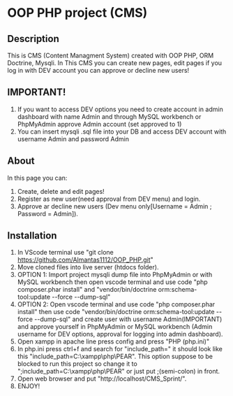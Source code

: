 # OOP PHP project (CMS)

## Description

This is CMS (Content Managment System) created with OOP PHP, ORM Doctrine, Mysqli.
In This CMS you can create new pages, edit pages if you log in with DEV account you can approve or decline new users!

## IMPORTANT!

1. If you want to access DEV options you need to create account in admin dashboard with name Admin and through MySQL workbench or PhpMyAdmin approve Admin account (set approved to 1)
2. You can insert mysqli .sql file into your DB and access DEV account with username Admin and password Admin

## About

In this page you can:
1. Create, delete and edit pages!
2. Register as new user(need approval from DEV menu) and login.
3. Approve ar decline new users (Dev menu only[Username = Admin ; Password = Admin]).

## Installation

1. In VScode terminal use "git clone https://github.com/Almantas1112/OOP_PHP.git"
2. Move cloned files into live server (htdocs folder).
3. OPTION 1: Import project mysqli dump file into PhpMyAdmin or with MySQL workbench then open vscode terminal and use code "php composer.phar install" and "vendor/bin/doctrine orm:schema-tool:update --force --dump-sql"
3. OPTION 2: Open vscode terminal and use code "php composer.phar install" then use code "vendor/bin/doctrine orm:schema-tool:update --force --dump-sql" and create user with username Admin(IMPORTANT) and approve yourself in PhpMyAdmin or MySQL workbench (Admin username for DEV options, approval for logging into admin dashboard).
4. Open xampp in apache line press config and press "PHP (php.ini)"
5. In php.ini press ctrl+f and search for "include_path=" it should look like this "include_path=C:\xampp\php\PEAR". This option suppose to be blocked to run this project so change it to ";include_path=C:\xampp\php\PEAR" or just put ;(semi-colon) in front.
6. Open web browser and put "http://localhost/CMS_Sprint/".
7. ENJOY!
